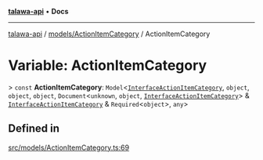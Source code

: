 [**talawa-api**](../../../README.md) • **Docs**

***

[talawa-api](../../../modules.md) / [models/ActionItemCategory](../README.md) / ActionItemCategory

# Variable: ActionItemCategory

\> `const` **ActionItemCategory**: `Model`\<[`InterfaceActionItemCategory`](../interfaces/InterfaceActionItemCategory.md), `object`, `object`, `object`, `Document`\<`unknown`, `object`, [`InterfaceActionItemCategory`](../interfaces/InterfaceActionItemCategory.md)\> & [`InterfaceActionItemCategory`](../interfaces/InterfaceActionItemCategory.md) & `Required`\<`object`\>, `any`\>

## Defined in

[src/models/ActionItemCategory.ts:69](https://github.com/PalisadoesFoundation/talawa-api/blob/5e38dbf44e47f2fc703410fad29ab5c8f7f26c77/src/models/ActionItemCategory.ts#L69)
